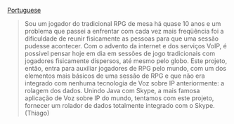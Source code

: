 [Portuguese](Portuguese.md)
> Sou um jogador do tradicional RPG de mesa há quase 10 anos e um problema que passei a enfrentar com cada vez mais freqüência foi a dificuldade de reunir fisicamente as pessoas para que uma sessão pudesse acontecer. Com o advento da internet e dos serviços VoIP, é possível pensar hoje em dia em sessões de jogo tradicionais com jogadores fisicamente dispersos, até mesmo pelo globo.
> Este projeto, então, entra para auxiliar jogadores de RPG pelo mundo, com um dos elementos mais básicos de uma sessão de RPG e que não era integrado com nenhuma tecnologia de Voz sobre IP anteriormente: a rolagem dos dados.
> Unindo Java com Skype, a mais famosa aplicação de Voz sobre IP do mundo, tentamos com este projeto, fornecer um rolador de dados totalmente integrado com o Skype. (Thiago)